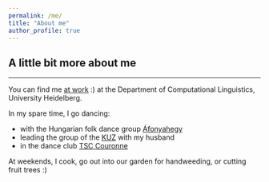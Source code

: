 ```yaml
---
permalink: /me/
title: "About me"
author_profile: true
---
```



## A little bit more about me
----

You can find me [at work](https://www.cl.uni-heidelberg.de/~mujdricz/) :) at the Department of Computational Linguistics, University Heidelberg.

In my spare time, I go dancing:
* with the Hungarian folk dance group [Áfonyahegy](https://www.facebook.com/afonyahegy/)
* leading the group of the [KUZ](https://www.kuz-heidelberg.de/html/content/tanzen.html) with my husband
* in the dance club [TSC Couronne](https://www.tsc-couronne.de/)

At weekends, I cook, go out into our garden for handweeding, or cutting fruit trees :)
